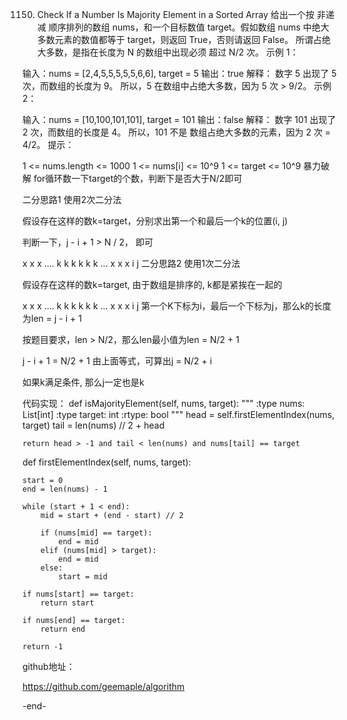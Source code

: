 1150. Check If a Number Is Majority Element in a Sorted Array
给出一个按 非递减 顺序排列的数组 nums，和一个目标数值 target。假如数组 nums 中绝大多数元素的数值都等于 target，则返回 True，否则请返回 False。
所谓占绝大多数，是指在长度为 N 的数组中出现必须 超过 N/2 次。
示例 1：

输入：nums = [2,4,5,5,5,5,5,6,6], target = 5
输出：true
解释：
数字 5 出现了 5 次，而数组的长度为 9。
所以，5 在数组中占绝大多数，因为 5 次 > 9/2。
示例 2：

输入：nums = [10,100,101,101], target = 101
输出：false
解释：
数字 101 出现了 2 次，而数组的长度是 4。
所以，101 不是 数组占绝大多数的元素，因为 2 次 = 4/2。
提示：

1 <= nums.length <= 1000
1 <= nums[i] <= 10^9
1 <= target <= 10^9
暴力破解
for循环数一下target的个数，判断下是否大于N/2即可

二分思路1
使用2次二分法

假设存在这样的数k=target，分别求出第一个和最后一个k的位置(i, j)

判断一下，j - i + 1 > N / 2， 即可

x x x .... k k k k k k ... x x x
           i         j
二分思路2
使用1次二分法

假设存在这样的数k=target, 由于数组是排序的, k都是紧挨在一起的

x x x .... k k k k k k ... x x x
           i         j
第一个K下标为i，最后一个下标为j，那么k的长度为len = j - i + 1

按题目要求，len > N/2，那么len最小值为len = N/2 + 1

 j - i + 1 = N/2 + 1
由上面等式，可算出j = N/2 + i

如果k满足条件, 那么j一定也是k

代码实现：
def isMajorityElement(self, nums, target):
    """
    :type nums: List[int]
    :type target: int
    :rtype: bool
    """
    head = self.firstElementIndex(nums, target)
    tail = len(nums) // 2 + head

    return head > -1 and tail < len(nums) and nums[tail] == target



def firstElementIndex(self, nums, target):

    start = 0
    end = len(nums) - 1

    while (start + 1 < end):
        mid = start + (end - start) // 2

        if (nums[mid] == target):
            end = mid
        elif (nums[mid] > target):
            end = mid
        else:
            start = mid

    if nums[start] == target:
        return start

    if nums[end] == target:
        return end

    return -1
github地址：

https://github.com/geemaple/algorithm

-end-